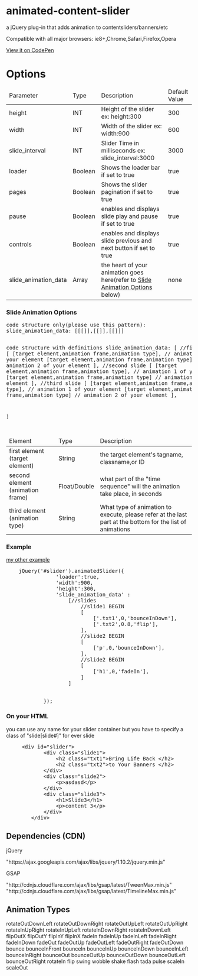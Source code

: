 animated-content-slider
=======================
<p>a jQuery plug-in that adds animation to contentsliders/banners/etc
<p>Compatible with all major browsers: ie8+,Chrome,Safari,Firefox,Opera</p>

<a target="_blank" href="http://cdpn.io/BxnhF">View it on CodePen</a>



<h1>Options</h1>

<table>
	<thead>
		<tr>
			<td>Parameter</td>
			<td>Type</td>
			<td>Description</td>
			<td>Default Value</td>
		</tr>
	</thead>
	<tbody>
		<tr>
			<td>height</td>
			<td>INT</td>
			<td>Height of the slider ex: height:300</td>
			<td>300</td>
		</tr>
		<tr>
			<td>width</td>
			<td>INT</td>
			<td>Width of the slider ex: width:900</td>
			<td>600</td>
		</tr>
		<tr>
			<td>slide_interval</td>
			<td>INT</td>
			<td>Slider Time in milliseconds ex: slide_interval:3000 </td>
			<td>3000</td>
		</tr>
		<tr>
			<td>loader</td>
			<td>Boolean</td>
			<td>Shows the loader bar if set to true</td>
			<td>true</td>
		</tr>
		<tr>
			<td>pages</td>
			<td>Boolean</td>
			<td>Shows the slider pagination if set to true</td>
			<td>true</td>
		</tr>
		<tr>
			<td>pause</td>
			<td>Boolean</td>
			<td>enables and displays slide play and pause if set to true</td>
			<td>true</td>
		</tr>
		<tr>
			<td>controls</td>
			<td>Boolean</td>
			<td>enables and displays slide previous and next button if set to true</td>
			<td>true</td>
		</tr>
		<tr>
			<td>slide_animation_data</td>
			<td>Array</td>
			<td>the heart of your animation goes here(refer to <a href="#slideOption" >Slide Animation Options</a> below)</td>
			<td>none</td>
		</tr>
	</tbody>
</table>
<h3>Slide Animation Options </h3>
<pre>
code structure only(please use this pattern):
slide_animation_data: [[[]],[[]],[[]]]

code structure with definitions
slide_animation_data: 
	[
		//first slide
		[
			[target element,animation frame,animation type], // animation 1 of your element
			[target element,animation frame,animation type] // animation 2 of your element
		],
		//second slide
		[
			[target element,animation frame,animation type], // animation 1 of your element
			[target element,animation frame,animation type] // animation 2 of your element
		],
		//third slide
		[
			[target element,animation frame,animation type], // animation 1 of your element
			[target element,animation frame,animation type] // animation 2 of your element
		],
	
	]
</pre>
<table id="slideOption">
	<thead>
		<tr>
			<td>Element</td>
			<td>Type</td>
			<td>Description</td>
		</tr>
	</thead>
	<tbody>
		<tr>
			<td>first element (target element)</td>
			<td>String</td>
			<td>the target element's tagname, classname,or ID</td>
		</tr>
		<tr>
			<td>second element (animation frame)</td>
			<td>Float/Double</td>
			<td>what part of the "time sequence" will the animation take place, in seconds</td>
		</tr>
		<tr>
			<td>third element (animation type)</td>
			<td>String</td>
			<td>What type of animation to execute, please refer at the last part at the bottom for the list of animations</td>
		</tr>
	</tbody>
</table>

<h3>Example</h3>
<a href="http://codepen.io/marcjeric/pen/BxnhF">my other example</a>

<pre>
	jQuery('#slider').animatedSlider({
				'loader':true,
				'width':900,
				'height':300,
				'slide_animation_data' : 
					[//slides
						//slide1 BEGIN
						[
							['.txt1',0,'bounceInDown'],
							['.txt2',0.8,'flip'],
						],
						//slide2 BEGIN
						[
							['p',0,'bounceInDown'],
						],
						//slide2 BEGIN
						[
							['h1',0,'fadeIn'],
						]
					]
				
				
			});
</pre>

<h3>On your HTML</h3>
<p> you can use any name for your slider container but you have to specify a class of "slide[slide#]" for ever slide</p>
<pre id="preid">
	 &lt;div id="slider"&gt;
            &lt;div class="slide1"&gt;
            	&lt;h2 class="txt1"&gt;Bring Life Back &lt;/h2&gt;
            	&lt;h2 class="txt2"&gt;to Your Banners &lt;/h2&gt;
            &lt;/div&gt;
            &lt;div class="slide2"&gt;
                &lt;p>asdasd&lt;/p&gt;
            &lt;/div&gt;
            &lt;div class="slide3"&gt;
                &lt;h1>Slide3&lt;/h1&gt;
                &lt;p>content 3&lt;/p&gt;
            &lt;/div&gt;
        &lt;/div&gt;
</pre>
<script>
String.prototype.escapeHTML = function () {                                        
  return(                                                                 
    this.replace(/>/g,'&gt;').
         replace(/</g,'&lt;').
         replace(/"/g,'&quot;')
  );
};
var codeEl = document.getElementById('preid');
if (codeEl) {
  codeEl.innerHTML = codeEl.innerHTML.escapeHTML();
}
</script>

<h2>Dependencies (CDN)</h2>
<p>jQuery</p>
"https://ajax.googleapis.com/ajax/libs/jquery/1.10.2/jquery.min.js"
<p>GSAP</p>
"http://cdnjs.cloudflare.com/ajax/libs/gsap/latest/TweenMax.min.js"
"http://cdnjs.cloudflare.com/ajax/libs/gsap/latest/TimelineMax.min.js"

<h2>Animation Types</h2>
	rotateOutDownLeft
	 rotateOutDownRight
	 rotateOutUpLeft
	 rotateOutUpRight
	 rotateInUpRight
	 rotateInUpLeft
	 rotateInDownRight
	 rotateInDownLeft
	 flipOutX
	 flipOutY
	 flipInY
	 flipInX
	 fadeIn
	 fadeInUp
	 fadeInLeft
	 fadeInRight
	 fadeInDown
	 fadeOut
	 fadeOutUp
	 fadeOutLeft
	 fadeOutRight
	 fadeOutDown
	 bounce
	 bounceInFront
	 bounceIn
	 bounceInUp
	 bounceInDown
	 bounceInLeft
	 bounceInRight
	 bounceOut
	 bounceOutUp
	 bounceOutDown
	 bounceOutLeft
	 bounceOutRight
	 rotateIn
	 flip
	 swing
	 wobble
	 shake
	 flash
	 tada
	 pulse
	 scaleIn
	 scaleOut

